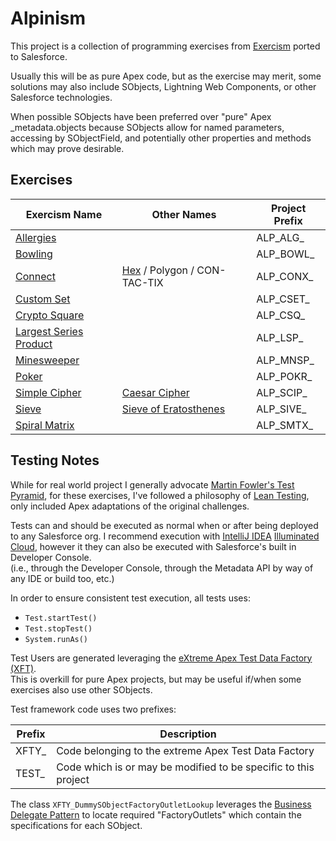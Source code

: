 # Alpinism

This project is a collection of programming exercises from [Exercism](https://exercism.io/) ported to Salesforce.

Usually this will be as pure Apex code, but as the exercise may merit, some solutions may also include SObjects,
Lightning Web Components, or other Salesforce technologies.

When possible SObjects have been preferred over "pure" Apex _metadata.objects because SObjects allow for named parameters,
accessing by SObjectField, and potentially other properties and methods which may prove desirable.


## Exercises

| Exercism Name | Other Names | Project Prefix |
|---------------|-------------|----------------|
| [Allergies](https://exercism.io/my/solutions/c3a9418b940e443ca1042ffb0d544dba) | | ALP_ALG_ |
| [Bowling](https://exercism.io/my/solutions/594e2a57d9014c61b53587f4a73a574b) | | ALP_BOWL_ |
| [Connect](https://exercism.io/my/solutions/d1a4151ec4c84d2fb3d8aedbc0a63795) | [Hex](https://en.wikipedia.org/wiki/Hex_%28board_game%29) / Polygon / CON-TAC-TIX | ALP_CONX_ |
| [Custom Set](https://exercism.io/my/solutions/a660b002e1c14679895063781fb4dd16) |   | ALP_CSET_ |
| [Crypto Square](https://exercism.io/my/solutions/1ab1e10566f7451e8bf3153774764f68) | | ALP_CSQ_ |
| [Largest Series Product](https://exercism.io/my/solutions/1c9b756be40f41cbb9f223ef288f83b3) | | ALP_LSP_ |
| [Minesweeper](https://exercism.io/my/solutions/e51061d187544c768322562a45359b09) | | ALP_MNSP_ |
| [Poker](https://exercism.io/my/solutions/715f6ec1017b44ebab705155979db0c9) | | ALP_POKR_ |
| [Simple Cipher](https://exercism.io/my/solutions/4faeaede7a874e8db4696d3b336f49e3) | [Caesar Cipher](https://en.wikipedia.org/wiki/Caesar_cipher) | ALP_SCIP_ |
| [Sieve](https://exercism.io/my/solutions/1a8c99b313e346a59e30190d642b9547) | [Sieve of Eratosthenes](https://en.wikipedia.org/wiki/Sieve_of_Eratosthenes) | ALP_SIVE_ |
| [Spiral Matrix](https://exercism.io/my/solutions/17c85d91725648abb399fe7b85552d7d) | | ALP_SMTX_ |

## Testing Notes

While for real world project I generally advocate [Martin Fowler's Test Pyramid](https://martinfowler.com/articles/practical-test-pyramid.html),
for these exercises, I've followed a philosophy of [Lean Testing](https://medium.com/@AWGHodder/lean-testing-f900b5a7e82e),
only included Apex adaptations of the original challenges.  

Tests can and should be executed as normal when or after being deployed to any Salesforce org.
I recommend execution with [IntelliJ IDEA](https://www.jetbrains.com/idea/) [Illuminated Cloud](http://www.illuminatedcloud.com/),
however it they can also be executed with Salesforce's built in Developer Console.  
(i.e., through the Developer Console, through the Metadata API by way of any IDE or build too, etc.) 

In order to ensure consistent test execution, all tests uses:
* `Test.startTest()`
* `Test.stopTest()`
* `System.runAs()`

Test Users are generated leveraging the [eXtreme Apex Test Data Factory (XFT)](https://github.com/nilvon9wo/ExtremeApexTestDataFactory).  
This is overkill for pure Apex projects, but may be useful if/when some exercises also use other SObjects.

Test framework code uses two prefixes:

| Prefix | Description                                                     |
|--------|-----------------------------------------------------------------|
| XFTY_  | Code belonging to the extreme Apex Test Data Factory            |
| TEST_  | Code which is or may be modified to be specific to this project |

The class `XFTY_DummySObjectFactoryOutletLookup` leverages the [Business Delegate Pattern](https://www.tutorialspoint.com/design_pattern/business_delegate_pattern.htm) to
locate required "FactoryOutlets" which contain the specifications for each SObject. 

 